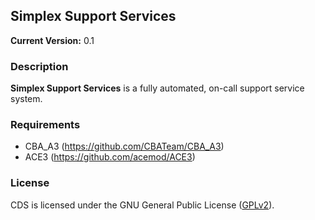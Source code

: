 ## Simplex Support Services

**Current Version:** 0.1

### Description

**Simplex Support Services** is a fully automated, on-call support service system.

### Requirements

- CBA_A3 (https://github.com/CBATeam/CBA_A3)
- ACE3 (https://github.com/acemod/ACE3)

### License

CDS is licensed under the GNU General Public License ([GPLv2](../master/LICENSE)).
